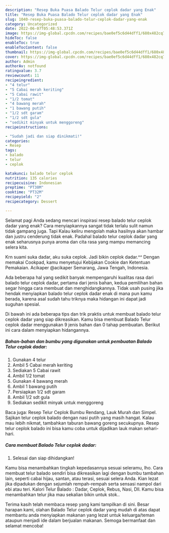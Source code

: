 ```yaml
---
description: "Resep Buka Puasa Balado Telur ceplok dadar yang Enak"
title: "Resep Buka Puasa Balado Telur ceplok dadar yang Enak"
slug: 1040-resep-buka-puasa-balado-telur-ceplok-dadar-yang-enak
category: Uncategorized
date: 2022-06-07T05:48:53.371Z
image: https://img-global.cpcdn.com/recipes/bae0ef5c6d44dff1/680x482cq70/balado-telur-ceplok-dadar-foto-resep-utama.jpg
hideToc: false
enableToc: true
enableTocContent: false
thumbnail: https://img-global.cpcdn.com/recipes/bae0ef5c6d44dff1/680x482cq70/balado-telur-ceplok-dadar-foto-resep-utama.jpg
cover: https://img-global.cpcdn.com/recipes/bae0ef5c6d44dff1/680x482cq70/balado-telur-ceplok-dadar-foto-resep-utama.jpg
author: Admin
authorAv: notfound
ratingvalue: 3.7
reviewcount: 11
recipeingredient:
- "4 telur"
- "5 Cabai merah keriting"
- "5 Cabai rawit"
- "1/2 tomat"
- "4 bawang merah"
- "1 bawang putih"
- "1/2 sdt garam"
- "1/2 sdt gula"
- "sedikit minyak untuk menggoreng"
recipeinstructions:

- "Sudah jadi dan siap dinikmati!"
categories:
- Resep
tags:
- balado
- telur
- ceplok

katakunci: balado telur ceplok 
nutrition: 135 calories
recipecuisine: Indonesian
preptime: "PT30M"
cooktime: "PT32M"
recipeyield: "2"
recipecategory: Dessert

---
```



Selamat pagi Anda sedang mencari inspirasi resep balado telur ceplok dadar yang enak? Cara menyiapkannya sangat tidak terlalu sulit namun tidak gampang juga. Tapi Kalau keliru mengolah maka hasilnya akan hambar dan justru cenderung tidak enak. Padahal balado telur ceplok dadar yang enak seharusnya punya aroma dan cita rasa yang mampu memancing selera kita.


Krn suami suka dadar, aku suka ceplok. Jadi bikin ceplok dadar.^^ Dengan memakai Cookpad, kamu menyetujui Kebijakan Cookie dan Ketentuan Pemakaian. Acikaper @acikaper Semarang, Jawa Tengah, Indonesia.

Ada beberapa hal yang sedikit banyak mempengaruhi kualitas rasa dari balado telur ceplok dadar, pertama dari jenis bahan, kedua pemilihan bahan segar hingga cara membuat dan menghidangkannya. Tidak usah pusing jika hendak menyiapkan balado telur ceplok dadar enak di mana pun kamu berada, karena asal sudah tahu triknya maka hidangan ini dapat jadi suguhan spesial.


Di bawah ini ada beberapa tips dan trik praktis untuk membuat balado telur ceplok dadar yang siap dikreasikan. Kamu bisa membuat Balado Telur ceplok dadar menggunakan 9 jenis bahan dan 0 tahap pembuatan. Berikut ini cara dalam menyiapkan hidangannya.

<!--inarticleads1-->

##### Bahan-bahan dan bumbu yang digunakan untuk pembuatan Balado Telur ceplok dadar:

1. Gunakan 4 telur
1. Ambil 5 Cabai merah keriting
1. Sediakan 5 Cabai rawit
1. Ambil 1/2 tomat
1. Gunakan 4 bawang merah
1. Ambil 1 bawang putih
1. Persiapkan 1/2 sdt garam
1. Ambil 1/2 sdt gula
1. Sediakan sedikit minyak untuk menggoreng


Baca juga: Resep Telur Ceplok Bumbu Rendang, Lauk Murah dan Simpel. Sajikan telur ceplok balado dengan nasi putih yang masih hangat. Kalau mau lebih nikmat, tambahkan taburan bawang goreng secukupnya. Resep telur ceplok balado ini bisa kamu coba untuk dijadikan lauk makan sehari-hari. 

<!--inarticleads2-->

##### Cara membuat Balado Telur ceplok dadar:


1. Selesai dan siap dihidangkan!

Kamu bisa menambahkan tingkah kepedasannya sesuai seleramu, lho. Cara membuat telur balado sendiri bisa dikreasikan lagi dengan bumbu tambahan lain, seperti cabai hijau, santan, atau terasi, sesuai selera Anda. Kian lezat jika dipadukan dengan sejumlah rempah-rempah serta sensasi nampol dari ebi atau teri. Kalori Telur Balado : Dadar, Ceplok, Rebus, Nasi, Dll. Kamu bisa menambahkan telur jika mau sekalian bikin untuk stok.. 

Terima kasih telah membaca resep yang kami tampilkan di sini. Besar harapan kami, olahan Balado Telur ceplok dadar yang mudah di atas dapat membantu anda menyiapkan makanan yang lezat untuk keluarga/teman ataupun menjadi ide dalam berjualan makanan. Semoga bermanfaat dan selamat mencoba!
